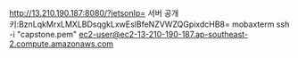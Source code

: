 http://13.210.190.187:8080/?jetsonIp=
서버 공개키:BznLqkMrxLMXLBDsqgkLxwEslBfeNZVWZQGpixdcHB8=
mobaxterm
ssh -i "capstone.pem" ec2-user@ec2-13-210-190-187.ap-southeast-2.compute.amazonaws.com
